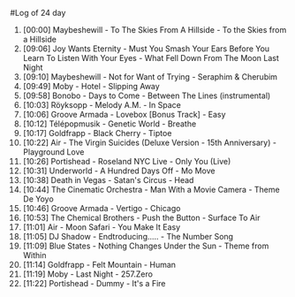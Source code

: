 #Log of 24 day

1. [00:00] Maybeshewill - To The Skies From A Hillside - To the Skies from a Hillside
1. [09:06] Joy Wants Eternity - Must You Smash Your Ears Before You Learn To Listen With Your Eyes - What Fell Down From The Moon Last Night
1. [09:10] Maybeshewill - Not for Want of Trying - Seraphim & Cherubim
1. [09:49] Moby - Hotel - Slipping Away
1. [09:58] Bonobo - Days to Come - Between The Lines (instrumental)
1. [10:03] Röyksopp - Melody A.M. - In Space
1. [10:06] Groove Armada - Lovebox [Bonus Track] - Easy
1. [10:12] Télépopmusik - Genetic World - Breathe
1. [10:17] Goldfrapp - Black Cherry - Tiptoe
1. [10:22] Air - The Virgin Suicides (Deluxe Version - 15th Anniversary) - Playground Love
1. [10:26] Portishead - Roseland NYC Live - Only You (Live)
1. [10:31] Underworld - A Hundred Days Off - Mo Move
1. [10:38] Death in Vegas - Satan's Circus - Head
1. [10:44] The Cinematic Orchestra - Man With a Movie Camera - Theme De Yoyo
1. [10:46] Groove Armada - Vertigo - Chicago
1. [10:53] The Chemical Brothers - Push the Button - Surface To Air
1. [11:01] Air - Moon Safari - You Make It Easy
1. [11:05] DJ Shadow - Endtroducing..... - The Number Song
1. [11:09] Blue States - Nothing Changes Under the Sun - Theme from Within
1. [11:14] Goldfrapp - Felt Mountain - Human
1. [11:19] Moby - Last Night - 257.Zero
1. [11:22] Portishead - Dummy - It's a Fire

